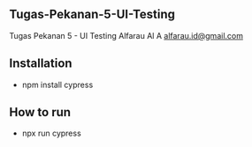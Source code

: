 ## Tugas-Pekanan-5-UI-Testing
Tugas Pekanan 5 - UI Testing
Alfarau Al A
alfarau.id@gmail.com

## Installation
- npm install cypress

## How to run
- npx run cypress
